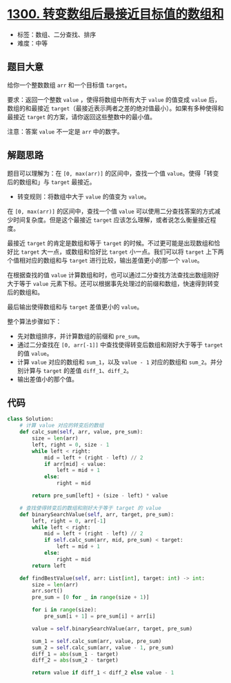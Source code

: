 # [1300. 转变数组后最接近目标值的数组和](https://leetcode-cn.com/problems/sum-of-mutated-array-closest-to-target/)

- 标签：数组、二分查找、排序
- 难度：中等

## 题目大意

给你一个整数数组 `arr` 和一个目标值 `target`。

要求：返回一个整数 `value` ，使得将数组中所有大于 `value` 的值变成 `value` 后，数组的和最接近 `target`（最接近表示两者之差的绝对值最小）。如果有多种使得和最接近 `target` 的方案，请你返回这些整数中的最小值。

注意：答案 `value` 不一定是 `arr` 中的数字。

## 解题思路

题目可以理解为：在 `[0, max(arr)]` 的区间中，查找一个值 `value`。使得「转变后的数组和」与 `target` 最接近。

- 转变规则：将数组中大于 `value` 的值变为 `value`。

在 `[0, max(arr)]` 的区间中，查找一个值 `value` 可以使用二分查找答案的方式减少时间复杂度。但是这个最接近 `target` 应该怎么理解，或者说怎么衡量接近程度。

最接近 `target` 的肯定是数组和等于 `target` 的时候。不过更可能是出现数组和恰好比 `target` 大一点，或数组和恰好比 `target` 小一点。我们可以将 `target` 上下两个值相对应的数组和与 `target` 进行比较，输出差值更小的那一个 `value`。

在根据查找的值 `value` 计算数组和时，也可以通过二分查找方法查找出数组刚好大于等于 `value` 元素下标。还可以根据事先处理过的前缀和数组，快速得到转变后的数组和。

最后输出使得数组和与 `target` 差值更小的 `value`。

整个算法步骤如下：

- 先对数组排序，并计算数组的前缀和 `pre_sum`。
- 通过二分查找在 `[0, arr[-1]]` 中查找使得转变后数组和刚好大于等于 `target` 的值 `value`。
- 计算 `value` 对应的数组和 `sum_1`，以及 `value - 1` 对应的数组和 `sum_2`。并分别计算与 `target` 的差值 `diff_1`、`diff_2`。
- 输出差值小的那个值。

## 代码

```Python
class Solution:
    # 计算 value 对应的转变后的数组
    def calc_sum(self, arr, value, pre_sum):
        size = len(arr)
        left, right = 0, size - 1
        while left < right:
            mid = left + (right - left) // 2
            if arr[mid] < value:
                left = mid + 1
            else:
                right = mid

        return pre_sum[left] + (size - left) * value

    # 查找使得转变后的数组和刚好大于等于 target 的 value
    def binarySearchValue(self, arr, target, pre_sum):
        left, right = 0, arr[-1]
        while left < right:
            mid = left + (right - left) // 2
            if self.calc_sum(arr, mid, pre_sum) < target:
                left = mid + 1
            else:
                right = mid
        return left

    def findBestValue(self, arr: List[int], target: int) -> int:
        size = len(arr)
        arr.sort()
        pre_sum = [0 for _ in range(size + 1)]

        for i in range(size):
            pre_sum[i + 1] = pre_sum[i] + arr[i]

        value = self.binarySearchValue(arr, target, pre_sum)

        sum_1 = self.calc_sum(arr, value, pre_sum)
        sum_2 = self.calc_sum(arr, value - 1, pre_sum)
        diff_1 = abs(sum_1 - target)
        diff_2 = abs(sum_2 - target)

        return value if diff_1 < diff_2 else value - 1
```

